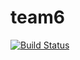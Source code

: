 team6
=====

[![Build Status](https://travis-ci.org/cs27x/team6.svg?branch=master)](https://travis-ci.org/cs27x/team6)
